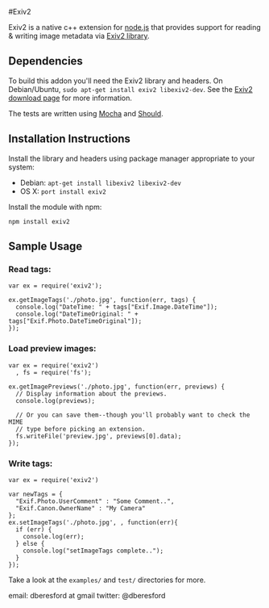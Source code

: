 
#Exiv2

Exiv2 is a native c++ extension for [node.js](http://nodejs.org/) that provides support for reading & writing image metadata via [Exiv2 library](http://www.exiv2.org).

## Dependencies

To build this addon you'll need the Exiv2 library and headers. On Debian/Ubuntu, `sudo apt-get install exiv2 libexiv2-dev`. See the [Exiv2 download page](http://www.exiv2.org/download.html) for more information.

The tests are written using [Mocha](https://github.com/visionmedia/mocha) and [Should](https://github.com/visionmedia/should.js).

## Installation Instructions

Install the library and headers using package manager appropriate to your system:

  - Debian: `apt-get install libexiv2 libexiv2-dev`
  - OS X: `port install exiv2`

Install the module with npm:

    npm install exiv2

## Sample Usage

### Read tags:

    var ex = require('exiv2');

    ex.getImageTags('./photo.jpg', function(err, tags) {
      console.log("DateTime: " + tags["Exif.Image.DateTime"]);
      console.log("DateTimeOriginal: " + tags["Exif.Photo.DateTimeOriginal"]);
    });

### Load preview images:

    var ex = require('exiv2')
      , fs = require('fs');

    ex.getImagePreviews('./photo.jpg', function(err, previews) {
      // Display information about the previews.
      console.log(previews);

      // Or you can save them--though you'll probably want to check the MIME
      // type before picking an extension.
      fs.writeFile('preview.jpg', previews[0].data);
    });

### Write tags:

    var ex = require('exiv2')

    var newTags = {
      "Exif.Photo.UserComment" : "Some Comment..",
      "Exif.Canon.OwnerName" : "My Camera"
    };
    ex.setImageTags('./photo.jpg', , function(err){
      if (err) {
        console.log(err);
      } else {
        console.log("setImageTags complete..");
      }
    });

Take a look at the `examples/` and `test/` directories for more.

email: dberesford at gmail
twitter: @dberesford
